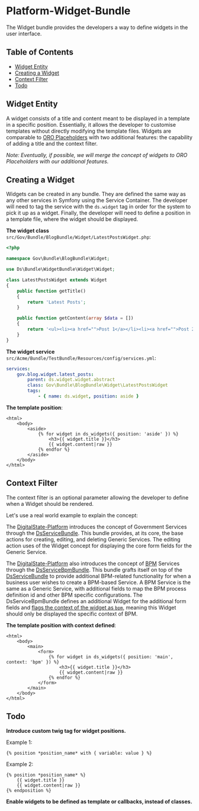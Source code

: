 # Platform-Widget-Bundle

The Widget bundle provides the developers a way to define widgets in the user interface. 

## Table of Contents

- [Widget Entity](#widget-entity)
- [Creating a Widget](#creating-a-widget)
- [Context Filter](#context-filter)
- [Todo](#todo)

## Widget Entity

A widget consists of a title and content meant to be displayed in a template in a specific position. Essentially, it allows the developer to customise templates without directly modifying the template files. Widgets are comparable to [ORO Placeholders](https://github.com/orocrm/platform/tree/master/src/Oro/Bundle/UIBundle#introduction-to-placeholders) with two additional features: the capability of adding a title and the context filter.

*Note: Eventually, if possible, we will merge the concept of widgets to ORO Placeholders with our additional features.*

## Creating a Widget

Widgets can be created in any bundle. They are defined the same way as any other services in Symfony using the Service Container. The developer will need to tag the service with the `ds.widget` tag in order for the system to pick it up as a widget. Finally, the developer will need to define a position in a template file, where the widget should be displayed.

**The widget class** `src/Gov/Bundle/BlogBundle/Widget/LatestPostsWidget.php`:

```php
<?php

namespace Gov\Bundle\BlogBundle\Widget;

use Ds\Bundle\WidgetBundle\Widget\Widget;

class LatestPostsWidget extends Widget
{
    public function getTitle()
    {
        return 'Latest Posts';
    }

    public function getContent(array $data = [])
    {
        return '<ul><li><a href="">Post 1</a></li><li><a href="">Post 2</a></li></ul>';
    }
}
```

**The widget service** `src/Acme/Bundle/TestBundle/Resources/config/services.yml`:

```yml
services:
    gov.blog.widget.latest_posts:
        parent: ds.widget.widget.abstract
        class: Gov\Bundle\BlogBundle\Widget\LatestPostsWidget
        tags:
            - { name: ds.widget, position: aside }
```

**The template position**:

```twig
<html>
    <body>
        <aside>
            {% for widget in ds_widgets({ position: 'aside' }) %}
                <h3>{{ widget.title }}</h3>
                {{ widget.content|raw }}
            {% endfor %}
        </aside>
    </body>
</html>
```

## Context Filter

The context filter is an optional parameter allowing the developer to define when a Widget should be rendered.

Let's use a real world example to explain the concept:

The [DigitalState-Platform](https://github.com/DigitalState/Platform) introduces the concept of Government Services through the [DsServiceBundle](https://github.com/DigitalState/Platform/tree/master/src/Ds/Bundle/ServiceBundle). This bundle provides, at its core, the base actions for creating, editing, and deleting Generic Services. The editing action uses of the Widget concept for displaying the core form fields for the Generic Service. 

The [DigitalState-Platform](https://github.com/DigitalState/Platform) also introduces the concept of [BPM](https://en.wikipedia.org/wiki/Business_process_modeling) Services through the [DsServiceBpmBundle](https://github.com/DigitalState/Platform/tree/master/src/Ds/Bundle/ServiceBpmBundle). This bundle grafts itself on top of the [DsServiceBundle](https://github.com/DigitalState/Platform/tree/master/src/Ds/Bundle/ServiceBundle) to provide additional BPM-related functionality for when a business user wishes to create a BPM-based Service. A BPM Service is the same as a Generic Service, with additional fields to map the BPM process definition id and other BPM specific configurations. The DsServiceBpmBundle defines an additional Widget for the additional form fields and [flags the context of the widget as `bpm`](https://github.com/DigitalState/Platform/blob/master/src/Ds/Bundle/ServiceBpmBundle/Resources/config/widgets.yml), meaning this Widget should only be displayed the specific context of BPM.

**The template position with context defined**:

```twig
<html>
    <body>
        <main>
            <form>
                {% for widget in ds_widgets({ position: 'main', context: 'bpm' }) %}
                    <h3>{{ widget.title }}</h3>
                    {{ widget.content|raw }}
                {% endfor %}
            </form>
        </main>
    </body>
</html>
```

## Todo

**Introduce custom twig tag for widget positions.**
  
Example 1: 
```twig
{% position *position_name* with { variable: value } %}
```

Example 2: 
```twig
{% position *position_name* %}
    {{ widget.title }}
    {{ widget.content|raw }}
{% endposition %}
```

**Enable widgets to be defined as template or callbacks, instead of classes.**

